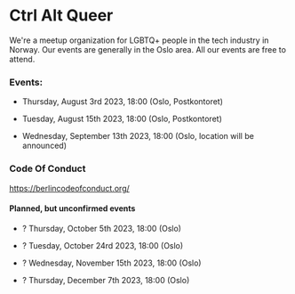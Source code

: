 # Ctrl Alt Queer

We're a meetup organization for LGBTQ+ people in the tech industry in Norway. Our events are generally in the Oslo area. All our events are free to attend.

### Events:

- Thursday, August 3rd 2023, 18:00 (Oslo, Postkontoret)

- Tuesday, August 15th 2023, 18:00 (Oslo, Postkontoret)

- Wednesday, September 13th 2023, 18:00 (Oslo, location will be announced)


### Code Of Conduct

https://berlincodeofconduct.org/

#### Planned, but unconfirmed events

- ? Thursday, October 5th 2023, 18:00 (Oslo)

- ? Tuesday, October 24rd 2023, 18:00 (Oslo)

- ? Wednesday, November 15th 2023, 18:00 (Oslo)

- ? Thursday, December 7th 2023, 18:00 (Oslo)
